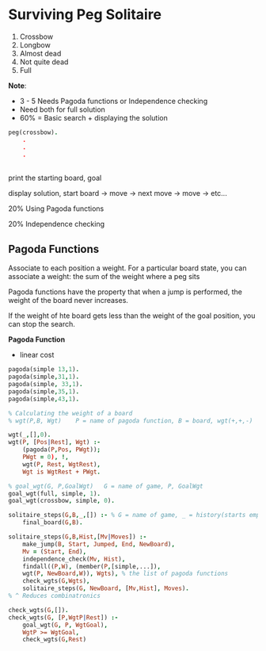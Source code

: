 # Surviving Peg Solitaire

1. Crossbow
2. Longbow
3. Almost dead
4. Not quite dead
5. Full


**Note**:
</br>
* 3 - 5 Needs Pagoda functions or Independence checking
* Need both for full solution
* 60\% = Basic search + displaying the solution

```prolog
peg(crossbow).
    . 
    . 
    . 
```
</br>
print the starting board, goal

display solution, start board -> move -> next move -> move -> etc...

20% Using Pagoda functions

20% Independence checking

## Pagoda Functions
Associate to each position a weight. For a particular
board state, you can associate a weight: the sum of 
the weight where a peg sits

Pagoda functions have the property that when a jump
is performed, the weight of the board never 
increases.

If the weight of hte board gets less than the weight
of the goal position, you can stop the search.

**Pagoda Function**
* linear cost
```prolog
pagoda(simple 13,1).
pagoda(simple,31,1).
pagoda(simple, 33,1).
pagoda(simple,35,1).
pagoda(simple,43,1).

% Calculating the weight of a board
% wgt(P,B, Wgt)    P = name of pagoda function, B = board, wgt(+,+,-)

wgt(_,[],0).
wgt(P, [Pos|Rest], Wgt) :-
    (pagoda(P,Pos, PWgt));
    PWgt = 0), !,
    wgt(P, Rest, WgtRest),
    Wgt is WgtRest + PWgt.

% goal_wgt(G, P,GoalWgt)   G = name of game, P, GoalWgt
goal_wgt(full, simple, 1).
goal_wgt(crossbow, simple, 0).

solitaire_steps(G,B,_,[]) :- % G = name of game, _ = history(starts empty), []=                                path to goal
    final_board(G,B).

solitaire_steps(G,B,Hist,[Mv|Moves]) :-
    make_jump(B, Start, Jumped, End, NewBoard),
    Mv = (Start, End),
    independence_check(Mv, Hist),
    findall((P,W), (member(P,[simple,...]),
    wgt(P, NewBoard,W)), Wgts), % the list of pagoda functions
    check_wgts(G,Wgts),
    solitaire_steps(G, NewBoard, [Mv,Hist], Moves).
% ^ Reduces combinatronics

check_wgts(G,[]).
check_wgts(G, [P,WgtP|Rest]) :-
    goal_wgt(G, P, WgtGoal),
    WgtP >= WgtGoal,
    check_wgts(G,Rest)


```
